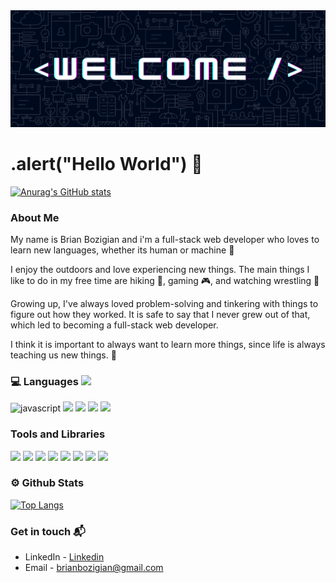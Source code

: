 <img src="Welcome!.png">

# .alert("Hello World") 👋

[![Anurag's GitHub stats](https://github-readme-stats.vercel.app/api?username=BrianBozi&show_icons=true&theme=dracula)](https://github.com/anuraghazra/github-readme-stats)

### About Me
<p>My name is Brian Bozigian and i'm a full-stack web developer who loves to learn new languages, whether its human or machine 🤖 </p>

<p>I enjoy the outdoors and love experiencing new things. The main things I like to do in my free time are hiking 🥾, gaming 🎮, and watching wrestling 💪 </p>

<p> Growing up, I've always loved problem-solving and tinkering with things to figure out how they worked. It is safe to say that I never grew out of that, which led to becoming a full-stack web developer. </p>

<p> I think it is important to always want to learn more things, since life is always teaching us new things. 🌱  </p>


### 💻 Languages <img src = "https://media2.giphy.com/media/QssGEmpkyEOhBCb7e1/giphy.gif?cid=ecf05e47a0n3gi1bfqntqmob8g9aid1oyj2wr3ds3mg700bl&rid=giphy.gif" width = 28px>


<p>
<img src="https://img.shields.io/badge/JavaScript-F7DF1E?style=for-the-badge&logo=javascript&logoColor=black" alt="javascript"/> 
<img src="https://img.shields.io/badge/Node.js-339933?style=for-the-badge&logo=nodedotjs&logoColor=white">
<img src="https://img.shields.io/badge/PostgreSQL-316192?style=for-the-badge&logo=postgresql&logoColor=white">
 <img src="https://img.shields.io/badge/HTML5-E34F26?style=for-the-badge&logo=html5&logoColor=white">
<img src="https://img.shields.io/badge/CSS3-1572B6?style=for-the-badge&logo=css3&logoColor=white">
 
</p>


### Tools and Libraries

<p>
<img src="https://img.shields.io/badge/React-20232A?style=for-the-badge&logo=react&logoColor=61DAFB">
<img src="https://img.shields.io/badge/Express.js-000000?style=for-the-badge&logo=express&logoColor=white">
<img src="https://img.shields.io/badge/npm-CB3837?style=for-the-badge&logo=npm&logoColor=white">
<img src="https://img.shields.io/badge/Bootstrap-563D7C?style=for-the-badge&logo=bootstrap&logoColor=white">
<img src="https://img.shields.io/badge/Docker-2CA5E0?style=for-the-badge&logo=docker&logoColor=white">
<img src="https://img.shields.io/badge/Git-F05032?style=for-the-badge&logo=git&logoColor=white">
<img src="https://img.shields.io/badge/GitHub-100000?style=for-the-badge&logo=github&logoColor=white">
<img src="https://img.shields.io/badge/Slack-4A154B?style=for-the-badge&logo=slack&logoColor=white">
</p>

### ⚙️ Github Stats

[![Top Langs](https://github-readme-stats.vercel.app/api/top-langs/?username=BrianBozi&layout=compact)](https://github.com/anuraghazra/github-readme-stats)


###  Get in touch 📬 
- LinkedIn - <a href="https://www.linkedin.com/in/brian-bozigian/">Linkedin</a>
- Email - <brianbozigian@gmail.com>
